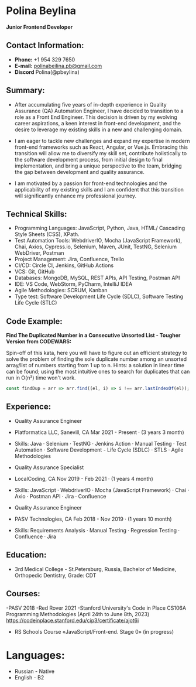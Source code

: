 # Polina Beylina
**Junior Frontend Developer**


## Contact Information:
- **Phone:** +1 954 329 7650
- **E-mail:** polinabeilina.pb@gmail.com
- **Discord** Polina(@pbeylina)


## Summary:
- After accumulating five years of in-depth experience in Quality Assurance (QA) Automation Engineer, I have decided to transition to a role as a Front End Engineer. This decision is driven by my evolving career aspirations, a keen interest in front-end development, and the desire to leverage my existing skills in a new and challenging domain.

- I am eager to tackle new challenges and expand my expertise in modern front-end frameworks such as React, Angular, or Vue.js. Embracing this transition will allow me to diversify my skill set, contribute holistically to the software development process, from initial design to final implementation, and bring a unique perspective to the team, bridging the gap between development and quality assurance.

- I am motivated by a passion for front-end technologies and the applicability of my existing skills and I am confident that this transition will significantly enhance my professional journey.


## Technical Skills:
- Programming Languages: JavaScript, Python, Java, HTML/ Cascading Style Sheets (CSS), XPath.
- Test Automation Tools: WebdriverIO, Mocha (JavaScript Framework), Chai, Axios, Cypress.io, Selenium, Maven, JUnit, TestNG, Selenium WebDriver, Postman
- Project Management: Jira, Confluence, Trello
- CI/CD: Circle CI, Jenkins, GitHub Actions
- VCS: Git, GitHub
- Databases: MongoDB, MySQL, REST APIs, API Testing, Postman API
- IDE: VS Code, WebStorm, PyCharm, IntelliJ IDEA
- Agile Methodologies: SCRUM, Kanban
- Type test: Software Development Life Cycle (SDLC), Software Testing Life Cycle (STLC)


## Code Example:
**Find The Duplicated Number in a Consecutive Unsorted List - Tougher Version from CODEWARS:**

Spin-off of this kata, here you will have to figure out an efficient strategy to solve the problem of finding the sole duplicate number among an unsorted array/list of numbers starting from 1 up to n. Hints: a solution in linear time can be found; using the most intuitive ones to search for duplicates that can run in O(n²) time won't work.
```javascript
const findDup = arr => arr.find((el, i) => i !== arr.lastIndexOf(el));
```

## Experience:
- Quality Assurance Engineer
- Platformatica LLC, Sanevill, CA                                        Mar 2021 - Present · (3 years 3 month)
- Skills: Java · Selenium · TestNG · Jenkins Action · Manual Testing · Test Automation · Software Development - Life Cycle (SDLC) · STLS · Agile Methodologies

- Quality Assurance Specialist
- LocalCoding, CA                                                       Nov 2019 - Feb 2021 · (1 years 4 month)
- Skills: JavaScript · WebdriverIO · Mocha (JavaScript Framework) · Chai · Axio · Postman API · Jira · Confluence

- Quality Assurance Engineer
- PASV Technologies, CA                                                Feb 2018 - Nov 2019 · (1 years 10 month)
- Skills: Requirements Analysis · Manual Testing · Regression Testing · Confluence · Jira


## Education:
- 3rd Medical College - St.Petersburg, Russia, Bachelor of Medicine, Orthopedic Dentistry, Grade: CDT


## Courses:
-PASV 2018
-Red Rover 2021
-Stanford University's Code in Place CS106A Programming Methodologies (April 24th to June 8th, 2023) https://codeinplace.stanford.edu/cip3/certificate/ajot6i
- RS Schools Course «JavaScript/Front-end. Stage 0» (in progress)


# Languages:
- Russian - Native
- English - B2
